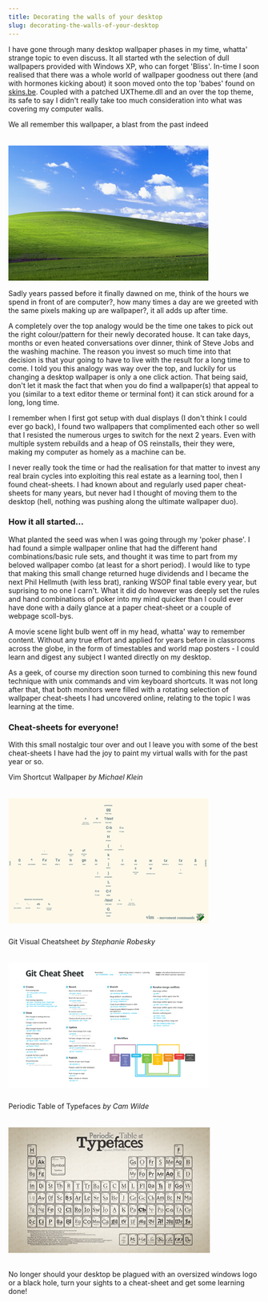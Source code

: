 ```yaml
---
title: Decorating the walls of your desktop
slug: decorating-the-walls-of-your-desktop
---
```


I have gone through many desktop wallpaper phases in my time, whatta' strange topic to even discuss.
It all started wth the selection of dull wallpapers provided with Windows XP, who can forget 'Bliss'.
In-time I soon realised that there was a whole world of wallpaper goodness out there (and with hormones kicking about) it soon moved onto the top 'babes' found on [skins.be](http://skins.be).
Coupled with a patched UXTheme.dll and an over the top theme, its safe to say I didn't really take too much consideration into what was covering my computer walls.

<p class="title centre"><span>We all remember this wallpaper, a blast from the past indeed</span></p>
<a href="http://en.wikipedia.org/wiki/Bliss_(image)"><img style="margin-top:20px;" src="/posts/decorating-the-walls-of-your-desktop/bliss.jpg" class="centre shadow" /></a>

Sadly years passed before it finally dawned on me, think of the hours we spend in front of are computer?, how many times a day are we greeted with the same pixels making up are wallpaper?, it all adds up after time.

A completely over the top analogy would be the time one takes to pick out the right colour/pattern for their newly decorated house.
It can take days, months or even heated conversations over dinner, think of Steve Jobs and the washing machine.
The reason you invest so much time into that decision is that your going to have to live with the result for a long time to come.
I told you this analogy was way over the top, and luckily for us changing a desktop wallpaper is only a one click action.
That being said, don't let it mask the fact that when you do find a wallpaper(s) that appeal to you (similar to a text editor theme or terminal font) it can stick around for a long, long time.

I remember when I first got setup with dual displays (I don't think I could ever go back), I found two wallpapers that complimented each other so well that I resisted the numerous urges to switch for the next 2 years.
Even with multiple system rebuilds and a heap of OS reinstalls, their they were, making my computer as homely as a machine can be.

I never really took the time or had the realisation for that matter to invest any real brain cycles into exploiting this real estate as a learning tool, then I found cheat-sheets.
I had known about and regularly used paper cheat-sheets for many years, but never had I thought of moving them to the desktop (hell, nothing was pushing along the ultimate wallpaper duo).

### How it all started...

What planted the seed was when I was going through my 'poker phase'.
I had found a simple wallpaper online that had the different hand combinations/basic rule sets, and thought it was time to part from my beloved wallpaper combo (at least for a short period).
I would like to type that making this small change returned huge dividends and I became the next Phil Hellmuth (with less brat), ranking WSOP final table every year, but suprising to no one I carn't.
What it did do however was deeply set the rules and hand combinations of poker into my mind quicker than I could ever have done with a daily glance at a paper cheat-sheet or a couple of webpage scoll-bys.

A movie scene light bulb went off in my head, whatta' way to remember content.
Without any true effort and applied for years before in classrooms across the globe, in the form of timestables and world map posters - I could learn and digest any subject I wanted directly on my desktop.

As a geek, of course my direction soon turned to combining this new found technique with unix commands and vim keyboard shortcuts.
It was not long after that, that both monitors were filled with a rotating selection of wallpaper cheat-sheets I had uncovered online, relating to the topic I was learning at the time.

### Cheat-sheets for everyone!

With this small nostalgic tour over and out I leave you with some of the best cheat-sheets I have had the joy to paint my virtual walls with for the past year or so.

<p class="title centre"><span>Vim Shortcut Wallpaper <em>by Michael Klein</em></span></p>
<a href="https://github.com/LevelbossMike/vim_shortcut_wallpaper"><img style="margin-top:20px;" src="/posts/decorating-the-walls-of-your-desktop/vim-shortcuts.jpg" class="centre shadow" /></a>
<p style="margin-top:25px;" class="title centre"><span>Git Visual Cheatsheet <em>by Stephanie Robesky</em></span></p>
<a href="https://github.com/nerdgirl/git-cheatsheet-visual"><img style="margin-top:20px;" src="/posts/decorating-the-walls-of-your-desktop/git-cheatsheet.jpg" class="centre shadow" /></a>
<p style="margin-top:25px;" class="title centre"><span>Periodic Table of Typefaces <em>by Cam Wilde</em></span></p>
<a href="http://www.squidspot.com/Periodic_Table_of_Typefaces.html"><img style="margin-top:20px;" src="/posts/decorating-the-walls-of-your-desktop/periodic-table-of-typefaces.jpg" class="centre shadow" /></a>
<br /><br />

No longer should your desktop be plagued with an oversized windows logo or a black hole, turn your sights to a cheat-sheet and get some learning done!
